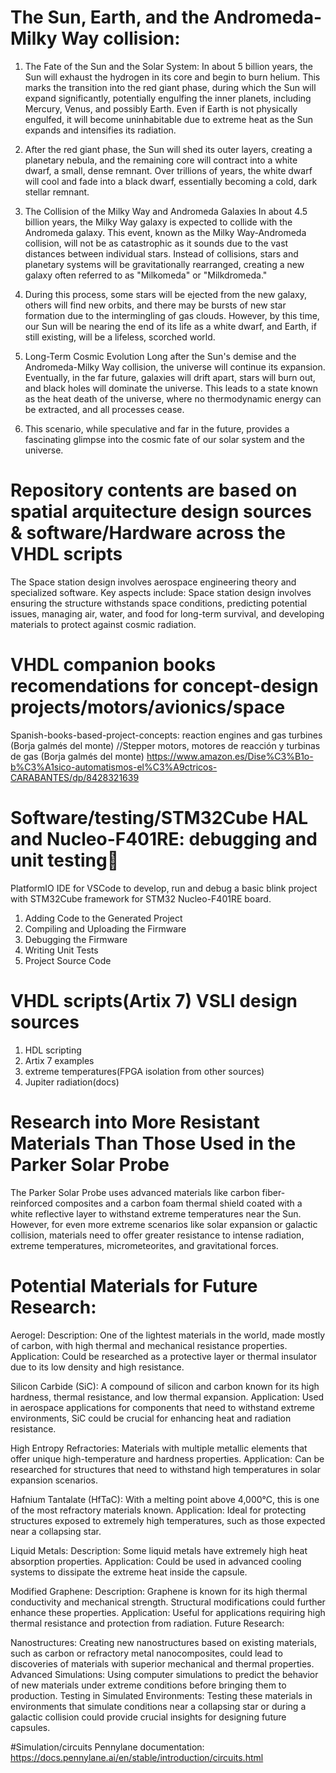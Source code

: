 # The Sun, Earth, and the Andromeda-Milky Way collision:

1. The Fate of the Sun and the Solar System:
In about 5 billion years, the Sun will exhaust the hydrogen in its core and begin to burn helium. This marks the transition into the red giant phase, during which the Sun will expand significantly, potentially engulfing the inner planets, including Mercury, Venus, and possibly Earth. Even if Earth is not physically engulfed, it will become uninhabitable due to extreme heat as the Sun expands and intensifies its radiation.

2. After the red giant phase, the Sun will shed its outer layers, creating a planetary nebula, and the remaining core will contract into a white dwarf, a small, dense remnant. Over trillions of years, the white dwarf will cool and fade into a black dwarf, essentially becoming a cold, dark stellar remnant.

3. The Collision of the Milky Way and Andromeda Galaxies
In about 4.5 billion years, the Milky Way galaxy is expected to collide with the Andromeda galaxy. This event, known as the Milky Way-Andromeda collision, will not be as catastrophic as it sounds due to the vast distances between individual stars. Instead of collisions, stars and planetary systems will be gravitationally rearranged, creating a new galaxy often referred to as "Milkomeda" or "Milkdromeda."

4. During this process, some stars will be ejected from the new galaxy, others will find new orbits, and there may be bursts of new star formation due to the intermingling of gas clouds. However, by this time, our Sun will be nearing the end of its life as a white dwarf, and Earth, if still existing, will be a lifeless, scorched world.

5. Long-Term Cosmic Evolution
Long after the Sun's demise and the Andromeda-Milky Way collision, the universe will continue its expansion. Eventually, in the far future, galaxies will drift apart, stars will burn out, and black holes will dominate the universe. This leads to a state known as the heat death of the universe, where no thermodynamic energy can be extracted, and all processes cease.

6. This scenario, while speculative and far in the future, provides a fascinating glimpse into the cosmic fate of our solar system and the universe.

# Repository contents are based on spatial arquitecture design sources & software/Hardware across the VHDL scripts   

The Space station design involves aerospace engineering theory and specialized software. Key aspects include: 
Space station design involves ensuring the structure withstands space conditions, predicting potential issues, managing air, water, and food for long-term survival, and developing materials to protect against cosmic radiation.

# VHDL companion books recomendations for concept-design projects/motors/avionics/space
Spanish-books-based-project-concepts: 
reaction engines and gas turbines (Borja galmés del monte)
//Stepper motors, motores de reacción y turbinas de gas (Borja galmés del monte)
https://www.amazon.es/Dise%C3%B1o-b%C3%A1sico-automatismos-el%C3%A9ctricos-CARABANTES/dp/8428321639

# Software/testing/STM32Cube HAL and Nucleo-F401RE: debugging and unit testing
PlatformIO IDE for VSCode to develop, run and debug a basic blink project with STM32Cube framework for STM32 Nucleo-F401RE board.

1) Adding Code to the Generated Project
2) Compiling and Uploading the Firmware
3) Debugging the Firmware
4) Writing Unit Tests
5) Project Source Code

# VHDL scripts(Artix 7) VSLI design sources


1) HDL scripting
2) Artix 7 examples
3) extreme temperatures(FPGA isolation from other sources)
4) Jupiter radiation(docs)



# Research into More Resistant Materials Than Those Used in the Parker Solar Probe

The Parker Solar Probe uses advanced materials like carbon fiber-reinforced composites and a carbon foam thermal shield coated with a white reflective layer to withstand extreme temperatures near the Sun. However, for even more extreme scenarios like solar expansion or galactic collision, materials need to offer greater resistance to intense radiation, extreme temperatures, micrometeorites, and gravitational forces.

# Potential Materials for Future Research:

Aerogel:
Description: One of the lightest materials in the world, made mostly of carbon, with high thermal and mechanical resistance properties.
Application: Could be researched as a protective layer or thermal insulator due to its low density and high resistance.

Silicon Carbide (SiC):
A compound of silicon and carbon known for its high hardness, thermal resistance, and low thermal expansion.
Application: Used in aerospace applications for components that need to withstand extreme environments, SiC could be crucial for enhancing heat and radiation resistance.

High Entropy Refractories:
Materials with multiple metallic elements that offer unique high-temperature and hardness properties.
Application: Can be researched for structures that need to withstand high temperatures in solar expansion scenarios.

Hafnium Tantalate (HfTaC):
With a melting point above 4,000°C, this is one of the most refractory materials known.
Application: Ideal for protecting structures exposed to extremely high temperatures, such as those expected near a collapsing star.

Liquid Metals:
Description: Some liquid metals have extremely high heat absorption properties.
Application: Could be used in advanced cooling systems to dissipate the extreme heat inside the capsule.

Modified Graphene:
Description: Graphene is known for its high thermal conductivity and mechanical strength. Structural modifications could further enhance these properties.
Application: Useful for applications requiring high thermal resistance and protection from radiation.
Future Research:

Nanostructures: Creating new nanostructures based on existing materials, such as carbon or refractory metal nanocomposites, could lead to discoveries of materials with superior mechanical and thermal properties.
Advanced Simulations: Using computer simulations to predict the behavior of new materials under extreme conditions before bringing them to production.
Testing in Simulated Environments: Testing these materials in environments that simulate conditions near a collapsing star or during a galactic collision could provide crucial insights for designing future capsules.

#Simulation/circuits
Pennylane documentation: https://docs.pennylane.ai/en/stable/introduction/circuits.html
